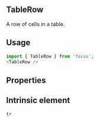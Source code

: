 ## TableRow
A row of cells in a table.

## Usage

```javascript
import { TableRow } from 'focus';
<TableRow />
```

## Properties

  
## Intrinsic element

```
tr
```